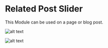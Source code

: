 # Related Post Slider

This Module can be used on a page or blog post.

![alt text](https://github.com/jcutlah/relatedPostSlider/assets/moduleFieldOptions "Module Field Options")

![alt text](https://github.com/jcutlah/relatedPostSlider/assets/sliderOptionsFields "Slider Field Options")
